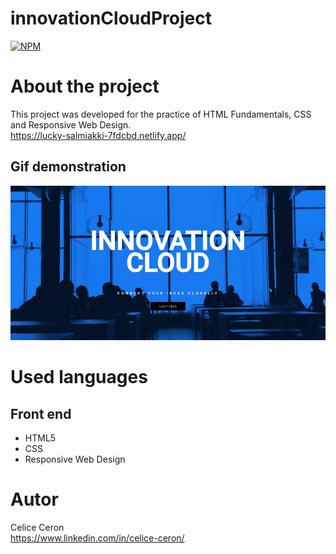 # innovationCloudProject
[![NPM](https://img.shields.io/npm/l/react)](https://github.com/celiceceron/innovationCloudProject/blob/master/licence)

# About the project
This project was developed for the practice of HTML Fundamentals, CSS and Responsive Web Design. <br>
https://lucky-salmiakki-7fdcbd.netlify.app/

## Gif demonstration
![Web 1](https://github.com/celiceceron/innovationCloudProject/blob/46833d9d703e4bc6c8acd6043e761b5156b82081/web%20page.gif)

# Used languages
## Front end
- HTML5
- CSS 
- Responsive Web Design

# Autor
Celice Ceron <br>
https://www.linkedin.com/in/celice-ceron/
